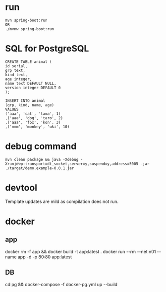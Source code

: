 # run
```
mvn spring-boot:run
OR
./mvnw spring-boot:run
```

# SQL for PostgreSQL
```
CREATE TABLE animal (
id serial,
grp text,
kind text,
age integer,
name text DEFAULT NULL,
version integer DEFAULT 0
);

INSERT INTO animal
(grp, kind, name, age)
VALUES
('aaa', 'cat', 'tama', 1)
,('aaa', 'dog', 'taro', 2)
,('aaa', 'fox', 'kon', 3)
,('mmm', 'monkey', 'uki', 10)
```

# debug command
```
mvn clean package && java -Xdebug -Xrunjdwp:transport=dt_socket,server=y,suspend=y,address=5005 -jar ./target/demo.example-0.0.1.jar
```

# devtool
Template updates are mild as compilation does not run.

# docker

## app
docker rm -f app && docker build -t app:latest .
docker run --rm --net n01 --name app -d -p 80:80 app:latest

## DB
cd pg && docker-compose -f docker-pg.yml up --build
